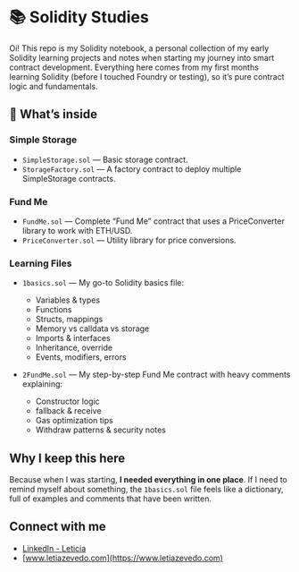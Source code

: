 # 📚 Solidity Studies

Oi! This repo is my Solidity notebook, a personal collection of my early Solidity learning projects and notes when starting my journey into smart contract development. Everything here comes from my first months learning Solidity (before I touched Foundry or testing), so it’s pure contract logic and fundamentals.


## 📂 What’s inside

### **Simple Storage**
- `SimpleStorage.sol` — Basic storage contract.  
- `StorageFactory.sol` — A factory contract to deploy multiple SimpleStorage contracts.  

### **Fund Me**
- `FundMe.sol` — Complete “Fund Me” contract that uses a PriceConverter library to work with ETH/USD.  
- `PriceConverter.sol` — Utility library for price conversions.  

### **Learning Files**
- `1basics.sol` —  My go-to Solidity basics file:  
  - Variables & types  
  - Functions 
  - Structs, mappings  
  - Memory vs calldata vs storage  
  - Imports & interfaces  
  - Inheritance, override  
  - Events, modifiers, errors  

- `2FundMe.sol` — My step-by-step Fund Me contract with heavy comments explaining:
  - Constructor logic  
  - fallback & receive 
  - Gas optimization tips  
  - Withdraw patterns & security notes  


## Why I keep this here
Because when I was starting, **I needed everything in one place**. If I need to remind myself about something, the `1basics.sol` file feels like a dictionary, full of examples and comments that have been written.


## Connect with me
- [LinkedIn - Leticia](https://www.linkedin.com/in/leticarolina)  
- [www.letiazevedo.com](https://www.letiazevedo.com)  
